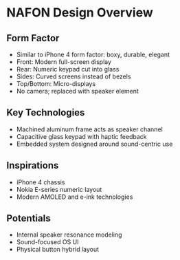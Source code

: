 # NAFON Design Overview

## Form Factor

- Similar to iPhone 4 form factor: boxy, durable, elegant
- Front: Modern full-screen display
- Rear: Numeric keypad cut into glass
- Sides: Curved screens instead of bezels
- Top/Bottom: Micro-displays
- No camera; replaced with speaker element

## Key Technologies

- Machined aluminum frame acts as speaker channel
- Capacitive glass keypad with haptic feedback
- Embedded system designed around sound-centric use

## Inspirations

- iPhone 4 chassis
- Nokia E-series numeric layout
- Modern AMOLED and e-ink technologies

## Potentials

- Internal speaker resonance modeling
- Sound-focused OS UI
- Physical button hybrid layout
